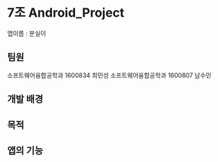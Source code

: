 # 7조 Android_Project
앱이름 : 분실이

## 팀원
소프트웨어융합공학과 1600834 최민성
소프트웨어융합공학과 1600807 남수민

## 개발 배경


## 목적


## 앱의 기능

